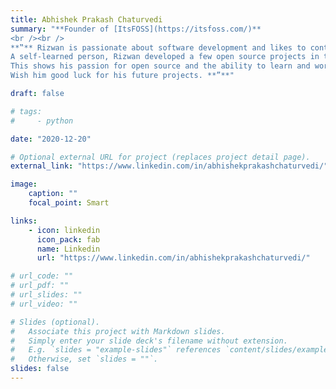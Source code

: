 ```yaml
---
title: Abhishek Prakash Chaturvedi
summary: "**Founder of [ItsFOSS](https://itsfoss.com/)**
<br /><br />
**‟** Rizwan is passionate about software development and likes to contribute to open source projects.<br />
A self-learned person, Rizwan developed a few open source projects in the Linux domain. This included a custom Linux distributions based on Arch Linux. While new Linux users are afraid of even installing Arch, Rizwan created his own distro based on it. And all that when he was still a student.<br />
This shows his passion for open source and the ability to learn and work on his own. This is an essential quality for a programmer.<br />
Wish him good luck for his future projects. **”**"

draft: false

# tags:
#     - python

date: "2020-12-20"

# Optional external URL for project (replaces project detail page).
external_link: "https://www.linkedin.com/in/abhishekprakashchaturvedi/"

image:
    caption: ""
    focal_point: Smart

links:
    - icon: linkedin
      icon_pack: fab
      name: Linkedin
      url: "https://www.linkedin.com/in/abhishekprakashchaturvedi/"

# url_code: ""
# url_pdf: ""
# url_slides: ""
# url_video: ""

# Slides (optional).
#   Associate this project with Markdown slides.
#   Simply enter your slide deck's filename without extension.
#   E.g. `slides = "example-slides"` references `content/slides/example-slides.md`.
#   Otherwise, set `slides = ""`.
slides: false
---
```

